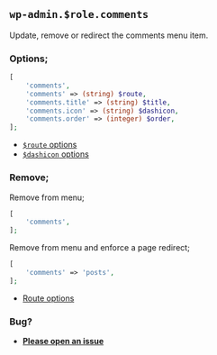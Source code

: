 ## `wp-admin.$role.comments`

Update, remove or redirect the comments menu item.

### Options;

```php
[
    'comments',
    'comments' => (string) $route,
    'comments.title' => (string) $title,
    'comments.icon' => (string) $dashicon,
    'comments.order' => (integer) $order,
];
```

* [`$route` options](../route-options.md)
* [`$dashicon` options](https://developer.wordpress.org/resource/dashicons/#editor-customchar)

### Remove;

Remove from menu;

```php
[
    'comments',
];
```

Remove from menu and enforce a page redirect;

```php
[
    'comments' => 'posts',
];
```

* [Route options](../route-options.md)

### Bug?

* **[Please open an issue](https://github.com/soberwp/intervention/issues/new?title=[wp-admin.comments]&labels=bug&assignees=darrenjacoby)**
